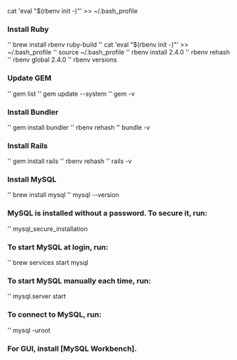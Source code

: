 cat 'eval "$(rbenv init -)"' >> ~/.bash_profile 

### Install Ruby
'' brew install rbenv ruby-build
'' cat 'eval "$(rbenv init -)"' >> ~/.bash_profile
'' source  ~/.bash_profile
'' rbenv install 2.4.0
'' rbenv rehash
'' rbenv global 2.4.0
'' rbenv versions
### Update GEM
'' gem list
'' gem update --system
'' gem -v
### Install Bundler
'' gem install bundler
'' rbenv rehash
'' bundle -v
### Install Rails
'' gem install rails
'' rbenv rehash
'' rails -v
### Install MySQL
'' brew install mysql
'' mysql --version
### MySQL is installed without a password.  To secure it, run:
'' mysql_secure_installation
### To start MySQL at login, run:
'' brew services start mysql
### To start MySQL manually each time, run:
'' mysql.server start
### To connect to MySQL, run:
'' mysql -uroot
### For GUI, install [MySQL Workbench]. 
